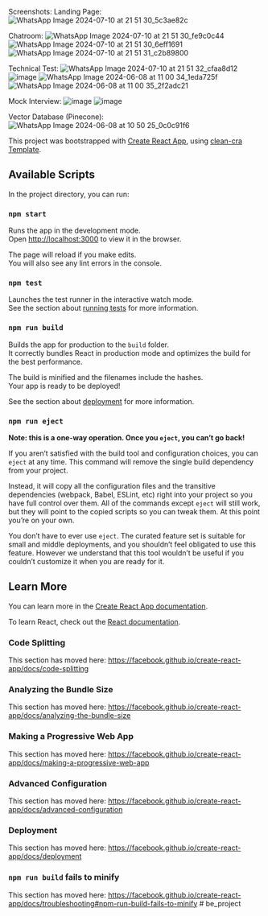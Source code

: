 Screenshots:
Landing Page:
![WhatsApp Image 2024-07-10 at 21 51 30_5c3ae82c](https://github.com/user-attachments/assets/a7865c82-adaf-40a1-bc5e-4ea5fff87c63)

Chatroom:
![WhatsApp Image 2024-07-10 at 21 51 30_fe9c0c44](https://github.com/user-attachments/assets/ec033c05-4c8b-4f8e-a34c-2ec92bedb867)
![WhatsApp Image 2024-07-10 at 21 51 30_6eff1691](https://github.com/user-attachments/assets/1d84d2a4-df92-4f34-a1ff-c4243e878f0a)
![WhatsApp Image 2024-07-10 at 21 51 31_c2b89800](https://github.com/user-attachments/assets/912434ae-1f5d-4791-9486-74b62d284b3b)

Technical Test:
![WhatsApp Image 2024-07-10 at 21 51 32_cfaa8d12](https://github.com/user-attachments/assets/7a63e8ae-6b28-4767-90d7-b36439d5570a)
![image](https://github.com/user-attachments/assets/00b4990f-cc32-47ca-8143-b1be5bb2ef09)
![WhatsApp Image 2024-06-08 at 11 00 34_1eda725f](https://github.com/user-attachments/assets/792cd1c6-3eb4-47d7-bc43-b2be6ff03b56)
![WhatsApp Image 2024-06-08 at 11 00 35_2f2adc21](https://github.com/user-attachments/assets/a529e9b2-1a27-41cc-8d8b-4f1013ec4ec9)

Mock Interview:
![image](https://github.com/user-attachments/assets/7560d647-a5e9-4553-be85-870d61495a3a)
![image](https://github.com/user-attachments/assets/9c1fc1e5-adc9-4913-b35b-4e4c48df0acb)

Vector Database (Pinecone):
![WhatsApp Image 2024-06-08 at 10 50 25_0c0c91f6](https://github.com/user-attachments/assets/54de509c-a25f-4ba5-9eb6-5c6eec93a6ed)


This project was bootstrapped with [Create React App](https://github.com/facebook/create-react-app), using [clean-cra Template](https://github.com/JorgePasco1/cra-template-clean-cra).

## Available Scripts

In the project directory, you can run:

### `npm start`

Runs the app in the development mode.<br />
Open [http://localhost:3000](http://localhost:3000) to view it in the browser.

The page will reload if you make edits.<br />
You will also see any lint errors in the console.

### `npm test`

Launches the test runner in the interactive watch mode.<br />
See the section about [running tests](https://facebook.github.io/create-react-app/docs/running-tests) for more information.

### `npm run build`

Builds the app for production to the `build` folder.<br />
It correctly bundles React in production mode and optimizes the build for the best performance.

The build is minified and the filenames include the hashes.<br />
Your app is ready to be deployed!

See the section about [deployment](https://facebook.github.io/create-react-app/docs/deployment) for more information.

### `npm run eject`

**Note: this is a one-way operation. Once you `eject`, you can’t go back!**

If you aren’t satisfied with the build tool and configuration choices, you can `eject` at any time. This command will remove the single build dependency from your project.

Instead, it will copy all the configuration files and the transitive dependencies (webpack, Babel, ESLint, etc) right into your project so you have full control over them. All of the commands except `eject` will still work, but they will point to the copied scripts so you can tweak them. At this point you’re on your own.

You don’t have to ever use `eject`. The curated feature set is suitable for small and middle deployments, and you shouldn’t feel obligated to use this feature. However we understand that this tool wouldn’t be useful if you couldn’t customize it when you are ready for it.

## Learn More

You can learn more in the [Create React App documentation](https://facebook.github.io/create-react-app/docs/getting-started).

To learn React, check out the [React documentation](https://reactjs.org/).

### Code Splitting

This section has moved here: https://facebook.github.io/create-react-app/docs/code-splitting

### Analyzing the Bundle Size

This section has moved here: https://facebook.github.io/create-react-app/docs/analyzing-the-bundle-size

### Making a Progressive Web App

This section has moved here: https://facebook.github.io/create-react-app/docs/making-a-progressive-web-app

### Advanced Configuration

This section has moved here: https://facebook.github.io/create-react-app/docs/advanced-configuration

### Deployment

This section has moved here: https://facebook.github.io/create-react-app/docs/deployment

### `npm run build` fails to minify

This section has moved here: https://facebook.github.io/create-react-app/docs/troubleshooting#npm-run-build-fails-to-minify
#   b e _ p r o j e c t 
 
 
